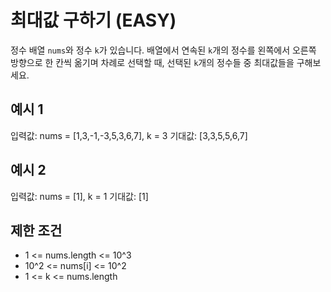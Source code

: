 # 최대값 구하기 (EASY)

정수 배열 `nums`와 정수 `k`가 있습니다. 배열에서 연속된 `k`개의 정수를 왼쪽에서 오른쪽 방향으로 한 칸씩 옮기며 차례로 선택할 때, 선택된 `k`개의 정수들 중 최대값들을 구해보세요.

## 예시 1

입력값: nums = [1,3,-1,-3,5,3,6,7], k = 3
기대값: [3,3,5,5,6,7]

## 예시 2

입력값: nums = [1], k = 1
기대값: [1]

## 제한 조건

- 1 <= nums.length <= 10^3
- 10^2 <= nums[i] <= 10^2
- 1 <= k <= nums.length

